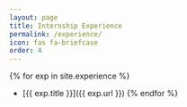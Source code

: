 ```yaml
---
layout: page
title: Internship Experience
permalink: /experience/
icon: fas fa-briefcase
order: 4
---
```

{% for exp in site.experience %}
- [{{ exp.title }}]({{ exp.url }})
{% endfor %}
